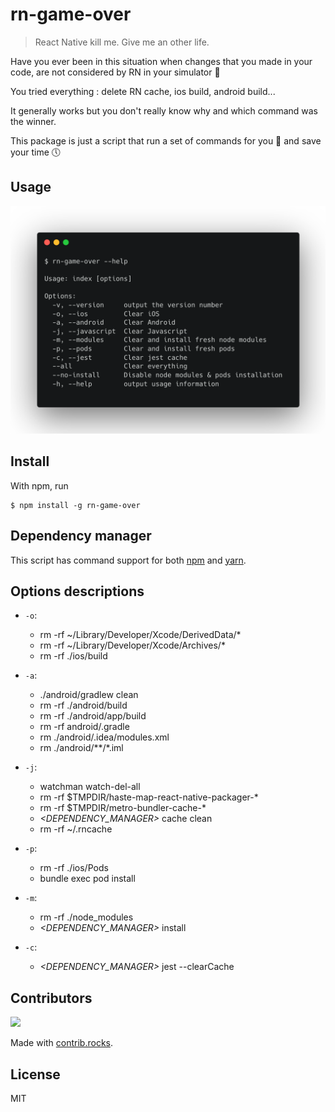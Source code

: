 # rn-game-over

> React Native kill me. Give me an other life.

Have you ever been in this situation when changes that you made in your code, are not considered by RN in your simulator 🧐

You tried everything : delete RN cache, ios build, android build...

It generally works but you don't really know why and which command was the winner.

This package is just a script that run a set of commands for you 🤩 and save your time 🕔

## Usage

![help](doc/help.png)

## Install

With npm, run

```
$ npm install -g rn-game-over
```

## Dependency manager

This script has command support for both [npm](https://docs.npmjs.com/cli/npm) and [yarn](https://yarnpkg.com/lang/en/).

## Options descriptions

- `-o`:

  - rm -rf ~/Library/Developer/Xcode/DerivedData/\*
  - rm -rf ~/Library/Developer/Xcode/Archives/\*
  - rm -rf ./ios/build

- `-a`:

  - ./android/gradlew clean
  - rm -rf ./android/build
  - rm -rf ./android/app/build
  - rm -rf android/.gradle
  - rm ./android/.idea/modules.xml
  - rm ./android/\*\*/\*.iml

- `-j`:

  - watchman watch-del-all
  - rm -rf $TMPDIR/haste-map-react-native-packager-\*
  - rm -rf $TMPDIR/metro-bundler-cache-\*
  - _<DEPENDENCY_MANAGER>_ cache clean
  - rm -rf ~/.rncache

- `-p`:

  - rm -rf ./ios/Pods
  - bundle exec pod install

- `-m`:

  - rm -rf ./node_modules
  - _<DEPENDENCY_MANAGER>_ install

- `-c`:

  - _<DEPENDENCY_MANAGER>_ jest --clearCache

## Contributors

<a href="https://github.com/taboulot/rn-game-over/graphs/contributors">
  <img src="https://contrib.rocks/image?repo=taboulot/rn-game-over" />
</a>

Made with [contrib.rocks](https://contrib.rocks).

## License

MIT
